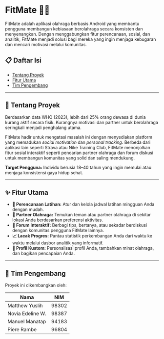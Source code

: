 # FitMate 🏋️‍♂️


FitMate adalah aplikasi olahraga berbasis Android yang membantu pengguna membangun kebiasaan berolahraga secara konsisten dan menyenangkan. Dengan menggabungkan fitur perencanaan, sosial, dan analitik, FitMate menjadi solusi bagi mereka yang ingin menjaga kebugaran dan mencari motivasi melalui komunitas.

## 📋 Daftar Isi
* [Tentang Proyek](#tentang-proyek)
* [Fitur Utama](#fitur-utama)
* [Tim Pengembang](#tim-pengembang)

---

## 🌟 Tentang Proyek

Berdasarkan data WHO (2023), lebih dari 25% orang dewasa di dunia kurang aktif secara fisik. Kurangnya motivasi dan partner untuk berolahraga seringkali menjadi penghalang utama.

FitMate hadir untuk mengatasi masalah ini dengan menyediakan platform yang memadukan *social motivation* dan *personal tracking*. Berbeda dari aplikasi lain seperti Strava atau Nike Training Club, FitMate menonjolkan fitur sosial interaktif seperti pencarian partner olahraga dan forum diskusi untuk membangun komunitas yang solid dan saling mendukung.

**Target Pengguna:** Individu berusia 18–40 tahun yang ingin memulai atau menjaga konsistensi gaya hidup sehat.

---

## ✨ Fitur Utama

* **📅 Perencanaan Latihan:** Atur dan kelola jadwal latihan mingguan Anda dengan mudah.
* **🤝 Partner Olahraga:** Temukan teman atau partner olahraga di sekitar lokasi Anda berdasarkan preferensi aktivitas.
* **💬 Forum Interaktif:** Berbagi tips, bertanya, atau sekadar berdiskusi dengan komunitas pengguna FitMate lainnya.
* **📈 Lacak Progres:** Pantau statistik perkembangan Anda dari waktu ke waktu melalui dasbor analitik yang informatif.
* **👤 Profil Kustom:** Personalisasi profil Anda, tambahkan minat olahraga, dan bagikan pencapaian Anda.

---

## 👥 Tim Pengembang

Proyek ini dikembangkan oleh:

| Nama                | NIM     |
| ------------------- | ------- |
| Matthew Yuslih      | 98302   |
| Novia Edeline W.    | 98387   |
| Manuel Manatap      | 94183   |
| Piere Rambe         | 96804   |
